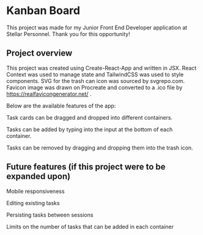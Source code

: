 # Kanban Board

This project was made for my Junior Front End Developer application at Stellar Personnel. Thank you for this opportunity! 

## Project overview

This project was created using Create-React-App and written in JSX. React Context was used to manage state and TailwindCSS was used to style components. SVG for the trash can icon was sourced by svgrepo.com. Favicon image was drawn on Procreate and converted to a .ico file by https://realfavicongenerator.net/ .

Below are the available features of the app:

Task cards can be dragged and dropped into different containers.

Tasks can be added by typing into the input at the bottom of each container.

Tasks can be removed by dragging and dropping them into the trash icon.

## Future features (if this project were to be expanded upon)

Mobile responsiveness

Editing existing tasks

Persisting tasks between sessions

Limits on the number of tasks that can be added in each container